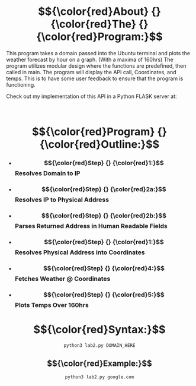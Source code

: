 
<div align="center">
  
# $${\color{red}About} {} {\color{red}The} {} {\color{red}Program:}$$

</div>


<div align="left">
This program takes a domain passed into the Ubuntu terminal and plots the 
weather forecast by hour on a graph. (With a maxima of 160hrs)
The program utilizes modular design where the functions are predefined, then called in main.
The program will display the API call, Coordinates, and temps. This is to have some user feedback to ensure
that the program is functioning.

Check out my implementation of this API in a Python FLASK server at: 

</div>
<br>


<div align="center">
  
# $${\color{red}Program} {}  {\color{red}Outline:}$$

</div>


<div align="left">
  
- ### $${\color{red}Step} {} {\color{red}1:}$$  Resolves Domain to IP
- ### $${\color{red}Step} {} {\color{red}2a:}$$ Resolves IP to Physical Address
- ### $${\color{red}Step} {} {\color{red}2b:}$$ Parses Returned Address in Human Readable Fields
- ### $${\color{red}Step} {} {\color{red}1:}$$  Resolves Physical Address into Coordinates
- ### $${\color{red}Step} {} {\color{red}4:}$$  Fetches Weather @ Coordinates
- ###  $${\color{red}Step} {} {\color{red}5:}$$ Plots Temps Over 160hrs

</div>

<div align="center">
  
# $${\color{red}Syntax:}$$

    python3 lab2.py DOMAIN_HERE

</div>



<div align="center">

## $${\color{red}Example:}$$

    python3 lab2.py google.com

</div>

<br>


  
